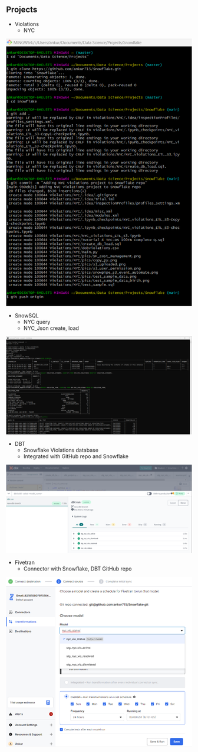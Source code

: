 ## Projects
- Violations
  - NYC
<p><img src="https://github.com/ankur715/Snowflake/blob/main/pics/nyc_vio_git.png"></p>

- SnowSQL
  - NYC query
  - NYC_Json create, load
<p><img src="https://github.com/ankur715/Snowflake/blob/main/SnowSQL/NYC/cmd_snowsql_violations.png"></p>

- DBT
  - Snowflake Violations database
  - Integrated with GitHub repo and Snowflake
<p><img src="https://github.com/ankur715/Snowflake/blob/main/pics/dbt_run.png"></p>

- Fivetran
  - Connector with Snowflake, DBT GitHub repo
<p><img src="https://github.com/ankur715/Snowflake/blob/main/Fivetran/Git_SF_DBT_fivetran_transformation.png"></p>
